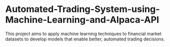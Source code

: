 # Automated-Trading-System-using-Machine-Learning-and-Alpaca-API
This project aims to apply machine learning techniques to financial market datasets to develop models that enable better, automated trading decisions.
